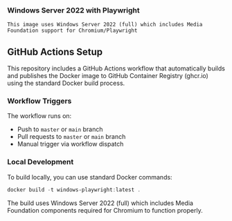 ### Windows Server 2022 with Playwright

```
This image uses Windows Server 2022 (full) which includes Media Foundation support for Chromium/Playwright
```

## GitHub Actions Setup

This repository includes a GitHub Actions workflow that automatically builds and publishes the Docker image to GitHub Container Registry (ghcr.io) using the standard Docker build process.

### Workflow Triggers

The workflow runs on:
- Push to `master` or `main` branch
- Pull requests to `master` or `main` branch
- Manual trigger via workflow dispatch

### Local Development

To build locally, you can use standard Docker commands:

```powershell
docker build -t windows-playwright:latest .
```

The build uses Windows Server 2022 (full) which includes Media Foundation components required for Chromium to function properly.
